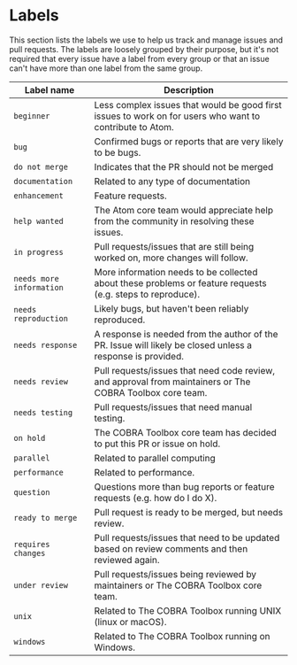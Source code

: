 # Labels

This section lists the labels we use to help us track and manage issues and pull requests. The labels are loosely grouped by their purpose, but it's not required that every issue have a label from every group or that an issue can't have more than one label from the same group.

| Label name | Description |
| -----------| --- |
| `beginner` | Less complex issues that would be good first issues to work on for users who want to contribute to Atom. |
| `bug` | Confirmed bugs or reports that are very likely to be bugs. |
| `do not merge` | Indicates that the PR should not be merged |
| `documentation` | Related to any type of documentation |
| `enhancement` | Feature requests. |
| `help wanted` | The Atom core team would appreciate help from the community in resolving these issues. |
| `in progress` | Pull requests/issues that are still being worked on, more changes will follow. |
| `needs more information` | More information needs to be collected about these problems or feature requests (e.g. steps to reproduce). |
| `needs reproduction` | Likely bugs, but haven't been reliably reproduced. |
| `needs response` | A response is needed from the author of the PR. Issue will likely be closed unless a response is provided. |
| `needs review` | Pull requests/issues that need code review, and approval from maintainers or The COBRA Toolbox core team. |
| `needs testing` | Pull requests/issues that need manual testing. |
| `on hold`  | The COBRA Toolbox core team has decided to put this PR or issue on hold. |
| `parallel` | Related to parallel computing |
| `performance` | Related to performance. |
| `question` | Questions more than bug reports or feature requests (e.g. how do I do X). |
| `ready to merge` | Pull request is ready to be merged, but needs review. |
| `requires changes` | Pull requests/issues that need to be updated based on review comments and then reviewed again. |
| `under review` | Pull requests/issues being reviewed by maintainers or The COBRA Toolbox core team. |
| `unix` | Related to The COBRA Toolbox running UNIX (linux or macOS). |
| `windows` | Related to The COBRA Toolbox running on Windows. |
